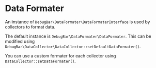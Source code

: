 # Data Formater

An instance of `DebugBar\DataFormater\DataFormaterInterface` is used by collectors to
format data.

The default instance is `DebugBar\DataFormater\DataFormater`. This can be modified
using `DebugBar\DataCollector\DataCollector::setDefaultDataFormater()`.

You can use a custom formater for each collector using `DataCollector::setDataFormater()`.
